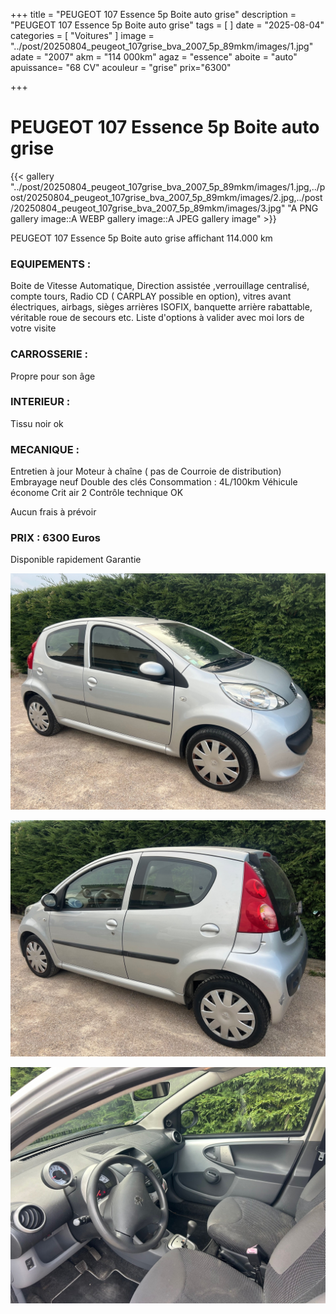 +++
title = "PEUGEOT 107 Essence 5p Boite auto grise"
description = "PEUGEOT 107 Essence 5p Boite auto grise"
tags = [
]
date = "2025-08-04"
categories = [
    "Voitures"
]
image = "../post/20250804_peugeot_107grise_bva_2007_5p_89mkm/images/1.jpg"
adate = "2007"
akm = "114 000km"
agaz = "essence"
aboite = "auto"
apuissance= "68 CV"
acouleur = "grise"
prix="6300"

+++

# PEUGEOT 107 Essence 5p Boite auto grise 

{{< gallery  "../post/20250804_peugeot_107grise_bva_2007_5p_89mkm/images/1.jpg,../post/20250804_peugeot_107grise_bva_2007_5p_89mkm/images/2.jpg,../post/20250804_peugeot_107grise_bva_2007_5p_89mkm/images/3.jpg" "A PNG gallery image::A WEBP gallery image::A JPEG gallery image" >}}
 


PEUGEOT 107 Essence 5p Boite auto grise   affichant 114.000 km 


### EQUIPEMENTS :
Boite de Vitesse Automatique, Direction assistée ,verrouillage centralisé, compte tours, Radio CD ( CARPLAY possible en option), vitres avant électriques, airbags, sièges arrières ISOFIX, banquette arrière rabattable, véritable roue de secours etc.
Liste d'options à valider avec moi lors de votre visite


### CARROSSERIE :
 Propre pour son âge


### INTERIEUR :
Tissu noir ok

### MECANIQUE :
Entretien à jour 
Moteur à chaîne ( pas de Courroie de distribution)
Embrayage neuf
Double des clés
Consommation : 4L/100km
Véhicule économe
Crit air 2
Contrôle technique OK 

Aucun frais à prévoir


### PRIX : 6300 Euros

Disponible rapidement
Garantie

<!-- more -->


![](images/1.jpg)

![](images/2.jpg)

![](images/3.jpg)

